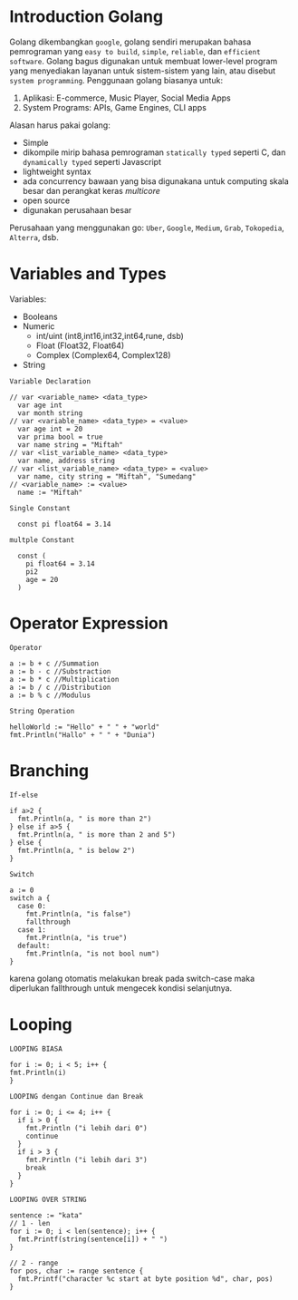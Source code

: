 # Introduction Golang
  Golang dikembangkan `google`, golang sendiri merupakan bahasa pemrograman yang `easy to build`, `simple`, `reliable`, dan `efficient software`.
  Golang bagus digunakan untuk membuat lower-level program yang menyediakan layanan untuk sistem-sistem yang lain, atau disebut `system programming`.
  Penggunaan golang biasanya untuk:
  1. Aplikasi: E-commerce, Music Player, Social Media Apps
  2. System Programs: APIs, Game Engines, CLI apps

  Alasan harus pakai golang:
  - Simple
  - dikompile mirip bahasa pemrograman `statically typed` seperti C, dan `dynamically typed` seperti Javascript
  - lightweight syntax
  - ada concurrency bawaan yang bisa digunakana untuk computing skala besar dan perangkat keras <i>multicore</i>
  - open source
  - digunakan perusahaan besar

  Perusahaan yang menggunakan go: `Uber`, `Google`, `Medium`, `Grab`, `Tokopedia`, `Alterra`, dsb.

# Variables and Types

  Variables:
  - Booleans
  - Numeric
    - int/uint (int8,int16,int32,int64,rune, dsb)
    - Float (Float32, Float64)
    - Complex (Complex64, Complex128)
  - String
  
  `Variable Declaration`
    
    // var <variable_name> <data_type>
      var age int
      var month string
    // var <variable_name> <data_type> = <value>
      var age int = 20
      var prima bool = true
      var name string = "Miftah"
    // var <list_variable_name> <data_type>
      var name, address string
    // var <list_variable_name> <data_type> = <value>
      var name, city string = "Miftah", "Sumedang"
    // <variable_name> := <value>
      name := "Miftah"

  `Single Constant`
  
      const pi float64 = 3.14

  `multple Constant`
   
      const (
        pi float64 = 3.14
        pi2
        age = 20
      )

# Operator Expression
  
  `Operator`

    a := b + c //Summation
    a := b - c //Substraction
    a := b * c //Multiplication
    a := b / c //Distribution
    a := b % c //Modulus
  
  `String Operation`
    
    helloWorld := "Hello" + " " + "world"
    fmt.Println("Hallo" + " " + "Dunia")

# Branching

  `If-else`
  
    if a>2 {
      fmt.Println(a, " is more than 2")
    } else if a>5 {
      fmt.Println(a, " is more than 2 and 5")
    } else {
      fmt.Println(a, " is below 2")
    }

  `Switch`
    
    a := 0
    switch a {
      case 0:
        fmt.Println(a, "is false")
        fallthrough
      case 1:
        fmt.Println(a, "is true")
      default:
        fmt.Println(a, "is not bool num")
    }
  
  karena golang otomatis melakukan break pada switch-case maka diperlukan fallthrough untuk mengecek kondisi selanjutnya.
  
# Looping

  `LOOPING BIASA`

    for i := 0; i < 5; i++ {
    fmt.Println(i)
    }

  `LOOPING dengan Continue dan Break`

    for i := 0; i <= 4; i++ {
      if i > 0 {
        fmt.Println ("i lebih dari 0")
        continue
      }
      if i > 3 {
        fmt.Println ("i lebih dari 3")
        break
      }
    }

  `LOOPING OVER STRING`

    sentence := "kata"
    // 1 - len
    for i := 0; i < len(sentence); i++ {
      fmt.Printf(string(sentence[i]) + " ")
    }  
    
    // 2 - range
    for pos, char := range sentence {
      fmt.Printf("character %c start at byte position %d", char, pos)
    }
